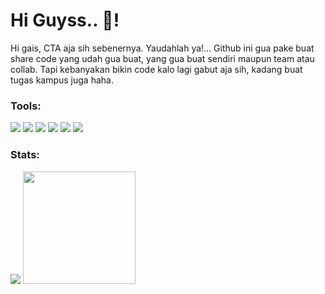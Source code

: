 # Hi Guyss.. 👋!
Hi gais, CTA aja sih sebenernya. Yaudahlah ya!... Github ini gua pake buat share code yang udah gua buat, yang gua buat sendiri maupun team atau collab. Tapi kebanyakan bikin code kalo lagi gabut aja sih, kadang buat tugas kampus juga haha.  

### Tools:
<p>
    <img src="https://img.shields.io/badge/OS-Windows-blue?&logo=Windows" />
    <img src="https://img.shields.io/badge/OS-Linux-yellow?&logo=Linux" />
    <img src="https://img.shields.io/badge/OS-Kali-lightgrey?&logo=Kali-linux" />
    <img src="https://img.shields.io/badge/Bahasa-Python-informational?&logo=python" />
    <img src="https://img.shields.io/badge/Text%20Editor-Visual%20Studio%20Code-blue?&logo=visual%20studio%20code&logoColor=blue" />
    <img src="https://gpvc.arturio.dev/naffsisky" />
</p>

### Stats:
<p>
    <img src="https://github-readme-stats.vercel.app/api?username=naffsisky&hide=contribs,prs&show_icons=true&hide_border=true&title_color=000" />
    <img src="https://github-readme-stats.vercel.app/api/top-langs/?username=naffsisky&layout=compact" height=180 />
</p>

